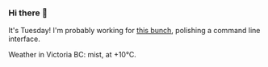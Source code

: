 ### Hi there :wave:

It's Tuesday! I'm probably working for [this bunch](https://github.com/kohofinancial), polishing a command line interface.

Weather in Victoria BC: mist, at +10°C.
